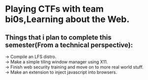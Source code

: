 # Playing CTFs with team bi0s,Learning about the Web.

## Things that i plan to complete this semester(From a technical perspective):
-> Compile an LFS distro.<br>
-> Make a simple tiling window manager using X11.<br>
-> Finish web security training and move on to more real world stuff.<br>
-> Make an extension to inject javascript into browsers.<br>


